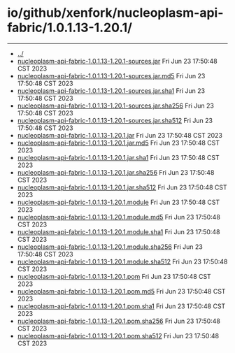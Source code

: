 # io/github/xenfork/nucleoplasm-api-fabric/1.0.1.13-1.20.1/

---
- [../](../index.md)
- [nucleoplasm-api-fabric-1.0.1.13-1.20.1-sources.jar](nucleoplasm-api-fabric-1.0.1.13-1.20.1-sources.jar) Fri Jun 23 17:50:48 CST 2023
- [nucleoplasm-api-fabric-1.0.1.13-1.20.1-sources.jar.md5](nucleoplasm-api-fabric-1.0.1.13-1.20.1-sources.jar.md5) Fri Jun 23 17:50:48 CST 2023
- [nucleoplasm-api-fabric-1.0.1.13-1.20.1-sources.jar.sha1](nucleoplasm-api-fabric-1.0.1.13-1.20.1-sources.jar.sha1) Fri Jun 23 17:50:48 CST 2023
- [nucleoplasm-api-fabric-1.0.1.13-1.20.1-sources.jar.sha256](nucleoplasm-api-fabric-1.0.1.13-1.20.1-sources.jar.sha256) Fri Jun 23 17:50:48 CST 2023
- [nucleoplasm-api-fabric-1.0.1.13-1.20.1-sources.jar.sha512](nucleoplasm-api-fabric-1.0.1.13-1.20.1-sources.jar.sha512) Fri Jun 23 17:50:48 CST 2023
- [nucleoplasm-api-fabric-1.0.1.13-1.20.1.jar](nucleoplasm-api-fabric-1.0.1.13-1.20.1.jar) Fri Jun 23 17:50:48 CST 2023
- [nucleoplasm-api-fabric-1.0.1.13-1.20.1.jar.md5](nucleoplasm-api-fabric-1.0.1.13-1.20.1.jar.md5) Fri Jun 23 17:50:48 CST 2023
- [nucleoplasm-api-fabric-1.0.1.13-1.20.1.jar.sha1](nucleoplasm-api-fabric-1.0.1.13-1.20.1.jar.sha1) Fri Jun 23 17:50:48 CST 2023
- [nucleoplasm-api-fabric-1.0.1.13-1.20.1.jar.sha256](nucleoplasm-api-fabric-1.0.1.13-1.20.1.jar.sha256) Fri Jun 23 17:50:48 CST 2023
- [nucleoplasm-api-fabric-1.0.1.13-1.20.1.jar.sha512](nucleoplasm-api-fabric-1.0.1.13-1.20.1.jar.sha512) Fri Jun 23 17:50:48 CST 2023
- [nucleoplasm-api-fabric-1.0.1.13-1.20.1.module](nucleoplasm-api-fabric-1.0.1.13-1.20.1.module) Fri Jun 23 17:50:48 CST 2023
- [nucleoplasm-api-fabric-1.0.1.13-1.20.1.module.md5](nucleoplasm-api-fabric-1.0.1.13-1.20.1.module.md5) Fri Jun 23 17:50:48 CST 2023
- [nucleoplasm-api-fabric-1.0.1.13-1.20.1.module.sha1](nucleoplasm-api-fabric-1.0.1.13-1.20.1.module.sha1) Fri Jun 23 17:50:48 CST 2023
- [nucleoplasm-api-fabric-1.0.1.13-1.20.1.module.sha256](nucleoplasm-api-fabric-1.0.1.13-1.20.1.module.sha256) Fri Jun 23 17:50:48 CST 2023
- [nucleoplasm-api-fabric-1.0.1.13-1.20.1.module.sha512](nucleoplasm-api-fabric-1.0.1.13-1.20.1.module.sha512) Fri Jun 23 17:50:48 CST 2023
- [nucleoplasm-api-fabric-1.0.1.13-1.20.1.pom](nucleoplasm-api-fabric-1.0.1.13-1.20.1.pom) Fri Jun 23 17:50:48 CST 2023
- [nucleoplasm-api-fabric-1.0.1.13-1.20.1.pom.md5](nucleoplasm-api-fabric-1.0.1.13-1.20.1.pom.md5) Fri Jun 23 17:50:48 CST 2023
- [nucleoplasm-api-fabric-1.0.1.13-1.20.1.pom.sha1](nucleoplasm-api-fabric-1.0.1.13-1.20.1.pom.sha1) Fri Jun 23 17:50:48 CST 2023
- [nucleoplasm-api-fabric-1.0.1.13-1.20.1.pom.sha256](nucleoplasm-api-fabric-1.0.1.13-1.20.1.pom.sha256) Fri Jun 23 17:50:48 CST 2023
- [nucleoplasm-api-fabric-1.0.1.13-1.20.1.pom.sha512](nucleoplasm-api-fabric-1.0.1.13-1.20.1.pom.sha512) Fri Jun 23 17:50:48 CST 2023
